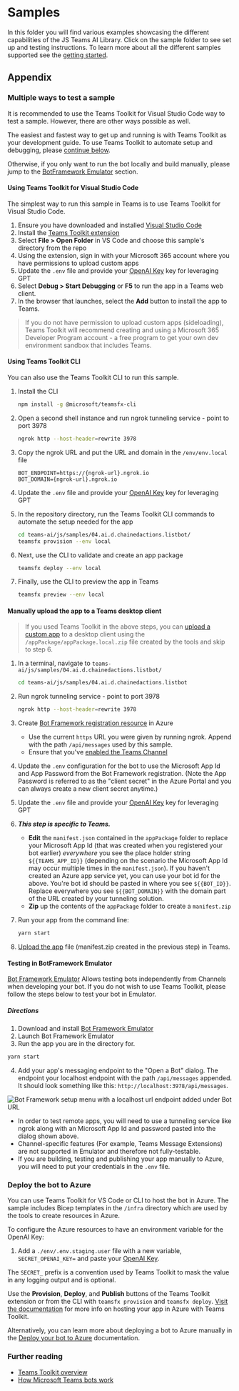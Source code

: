 # Samples

In this folder you will find various examples showcasing the different capabilities of the JS Teams AI Library. Click on the sample folder to see set up and testing instructions. To learn more about all the different samples supported see the [getting started](../../getting-started/SAMPLES.md).

## Appendix

### Multiple ways to test a sample

It is recommended to use the Teams Toolkit for Visual Studio Code way to test a sample. However, there are other ways possible as well.

The easiest and fastest way to get up and running is with Teams Toolkit as your development guide. To use Teams Toolkit to automate setup and debugging, please [continue below](#using-teams-toolkit-for-visual-studio-code).

Otherwise, if you only want to run the bot locally and build manually, please jump to the [BotFramework Emulator](#testing-in-botframework-emulator) section.
#### Using Teams Toolkit for Visual Studio Code 

The simplest way to run this sample in Teams is to use Teams Toolkit for Visual Studio Code.

1. Ensure you have downloaded and installed [Visual Studio Code](https://code.visualstudio.com/docs/setup/setup-overview)
1. Install the [Teams Toolkit extension](https://marketplace.visualstudio.com/items?itemName=TeamsDevApp.ms-teams-vscode-extension)
1. Select **File > Open Folder** in VS Code and choose this sample's directory from the repo
1. Using the extension, sign in with your Microsoft 365 account where you have permissions to upload custom apps
1. Update the `.env` file and provide your [OpenAI Key](https://openai.com/api/) key for leveraging GPT
1. Select **Debug > Start Debugging** or **F5** to run the app in a Teams web client.
1. In the browser that launches, select the **Add** button to install the app to Teams.

> If you do not have permission to upload custom apps (sideloading), Teams Toolkit will recommend creating and using a Microsoft 365 Developer Program account - a free program to get your own dev environment sandbox that includes Teams.

#### Using Teams Toolkit CLI

You can also use the Teams Toolkit CLI to run this sample.

1. Install the CLI

    ```bash
    npm install -g @microsoft/teamsfx-cli
    ```

1. Open a second shell instance and run ngrok tunneling service - point to port 3978

    ```bash
    ngrok http --host-header=rewrite 3978
    ```

1. Copy the ngrok URL and put the URL and domain in the `/env/env.local` file

    ```
    BOT_ENDPOINT=https://{ngrok-url}.ngrok.io
    BOT_DOMAIN={ngrok-url}.ngrok.io
    ```

1. Update the `.env` file and provide your [OpenAI Key](https://openai.com/api/) key for leveraging GPT

1. In the repository directory, run the Teams Toolkit CLI commands to automate the setup needed for the app

    ```bash
    cd teams-ai/js/samples/04.ai.d.chainedactions.listbot/
    teamsfx provision --env local

    ```

1. Next, use the CLI to validate and create an app package

    ```bash
    teamsfx deploy --env local
    ```

1. Finally, use the CLI to preview the app in Teams

    ```bash
    teamsfx preview --env local
    ```

#### Manually upload the app to a Teams desktop client

> If you used Teams Toolkit in the above steps, you can [upload a custom app](https://learn.microsoft.com/en-us/microsoftteams/platform/concepts/deploy-and-publish/apps-upload) to a desktop client using the `/appPackage/appPackage.local.zip` file created by the tools and skip to step 6.

1. In a terminal, navigate to `teams-ai/js/samples/04.ai.d.chainedactions.listbot/`

    ```bash
    cd teams-ai/js/samples/04.ai.d.chainedactions.listbot
    ```

1. Run ngrok tunneling service - point to port 3978

    ```bash
    ngrok http --host-header=rewrite 3978
    ```

1. Create [Bot Framework registration resource](https://docs.microsoft.com/en-us/azure/bot-service/bot-service-quickstart-registration) in Azure

    - Use the current `https` URL you were given by running ngrok. Append with the path `/api/messages` used by this sample.
    - Ensure that you've [enabled the Teams Channel](https://docs.microsoft.com/en-us/azure/bot-service/channel-connect-teams?view=azure-bot-service-4.0)

1. Update the `.env` configuration for the bot to use the Microsoft App Id and App Password from the Bot Framework registration. (Note the App Password is referred to as the "client secret" in the Azure Portal and you can always create a new client secret anytime.)
1. Update the `.env` file and provide your [OpenAI Key](https://openai.com/api/) key for leveraging GPT
1. **_This step is specific to Teams._**

    - **Edit** the `manifest.json` contained in the `appPackage` folder to replace your Microsoft App Id (that was created when you registered your bot earlier) _everywhere_ you see the place holder string `${{TEAMS_APP_ID}}` (depending on the scenario the Microsoft App Id may occur multiple times in the `manifest.json`). If you haven't created an Azure app service yet, you can use your bot id for the above. You're bot id should be pasted in where you see `${{BOT_ID}}`. Replace everywhere you see `${{BOT_DOMAIN}}` with the domain part of the URL created by your tunneling solution.
    - **Zip** up the contents of the `appPackage` folder to create a `manifest.zip`

1. Run your app from the command line:

    ```bash
    yarn start
    ```

1. [Upload the app](https://learn.microsoft.com/en-us/microsoftteams/platform/concepts/deploy-and-publish/apps-upload) file (manifest.zip created in the previous step) in Teams.

#### Testing in BotFramework Emulator

[Bot Framework Emulator](https://github.com/microsoft/BotFramework-Emulator) Allows testing bots independently from Channels when developing your bot. If you do not wish to use Teams Toolkit, please follow the steps below to test your bot in Emulator.

##### Directions

1. Download and install [Bot Framework Emulator](https://github.com/microsoft/BotFramework-Emulator)
2. Launch Bot Framework Emulator
3. Run the app you are in the directory for.

```bash
yarn start
```

4. Add your app's messaging endpoint to the "Open a Bot" dialog. The endpoint your localhost endpoint with the path `/api/messages` appended. It should look something like this: `http://localhost:3978/api/messages`.

![Bot Framework setup menu with a localhost url endpoint added under Bot URL](https://github.com/microsoft/teams-ai/assets/14900841/6c4f29bc-3e5c-4df1-b618-2b5a590e420e)

-   In order to test remote apps, you will need to use a tunneling service like ngrok along with an Microsoft App Id and password pasted into the dialog shown above.
-   Channel-specific features (For example, Teams Message Extensions) are not supported in Emulator and therefore not fully-testable.
-   If you are building, testing and publishing your app manually to Azure, you will need to put your credentials in the `.env` file.

### Deploy the bot to Azure

You can use Teams Toolkit for VS Code or CLI to host the bot in Azure. The sample includes Bicep templates in the `/infra` directory which are used by the tools to create resources in Azure.

To configure the Azure resources to have an environment variable for the OpenAI Key:

1. Add a `./env/.env.staging.user` file with a new variable, `SECRET_OPENAI_KEY=` and paste your [OpenAI Key](https://openai.com/api/).

The `SECRET_` prefix is a convention used by Teams Toolkit to mask the value in any logging output and is optional.

Use the **Provision**, **Deploy**, and **Publish** buttons of the Teams Toolkit extension or from the CLI with `teamsfx provision` and `teamsfx deploy`. [Visit the documentation](https://learn.microsoft.com/en-us/microsoftteams/platform/toolkit/provision) for more info on hosting your app in Azure with Teams Toolkit.

Alternatively, you can learn more about deploying a bot to Azure manually in the [Deploy your bot to Azure](https://aka.ms/azuredeployment) documentation.

### Further reading

-   [Teams Toolkit overview](https://learn.microsoft.com/en-us/microsoftteams/platform/toolkit/teams-toolkit-fundamentals)
-   [How Microsoft Teams bots work](https://docs.microsoft.com/en-us/azure/bot-service/bot-builder-basics-teams?view=azure-bot-service-4.0&tabs=javascript)
